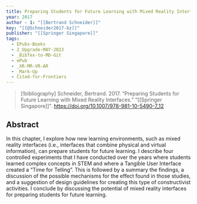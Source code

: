```yaml
---
title: Preparing Students for Future Learning with Mixed Reality Interfaces
year: 2017
author - 1: "[[Bertrand Schneider]]"
key: "[[@Schneider2017-bz]]"
publisher: "[[Springer Singapore]]"
tags:
  - EPubs-Books
  - 2_Upgrade-MAY-2023
  - _BibTex-to-MD-Git
  - ePub
  - _XR-MR-VR-AR
  - _Mark-Up
  - Cited-for-Frontiers
---
```


> [!bibliography]
> Schneider, Bertrand. 2017. “Preparing Students for Future Learning with Mixed Reality Interfaces.” "[[Springer Singapore]]". https://doi.org/10.1007/978-981-10-5490-7_12

## Abstract
In this chapter, I explore how new learning environments, such as mixed reality interfaces (i.e., interfaces that combine physical and virtual information), can prepare students for future learning. I describe four controlled experiments that I have conducted over the years where students learned complex concepts in STEM and where a Tangible User Interface created a “Time for Telling”. This is followed by a summary the findings, a discussion of the possible mechanisms for the effect found in those studies, and a suggestion of design guidelines for creating this type of constructivist activities. I conclude by discussing the potential of mixed reality interfaces for preparing students for future learning.